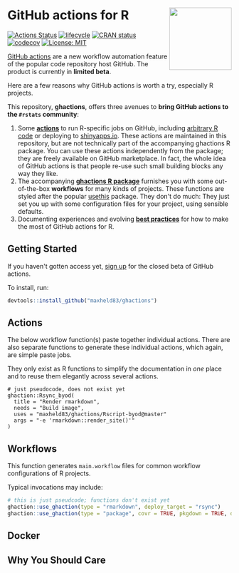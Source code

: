 # GitHub actions for R <img src="https://github.com/maxheld83/ghactions/blob/master/logo.png?raw=true" align="right" height=140/>

[![Actions Status](https://wdp9fww0r9.execute-api.us-west-2.amazonaws.com/production/badge/maxheld83/ghactions)](https://github.com/maxheld83/ghactions/actions)
[![lifecycle](https://img.shields.io/badge/lifecycle-experimental-orange.svg)](https://www.tidyverse.org/lifecycle/#experimental)
[![CRAN status](https://www.r-pkg.org/badges/version/ghactions)](https://cran.r-project.org/package=ghactions)
[![codecov](https://codecov.io/gh/maxheld83/ghactions/branch/master/graph/badge.svg)](https://codecov.io/gh/maxheld83/ghactions)
[![License: MIT](https://img.shields.io/github/license/maxheld83/ghactions.svg?style=flat)](https://opensource.org/licenses/MIT)

[GitHub actions](https://github.com/features/actions) are a new workflow automation feature of the popular code repository host GitHub.
The product is currently in **limited beta**.

Here are a few reasons why GitHub actions is worth a try, especially R projects.

This repository, **ghactions**, offers three avenues to **bring GitHub actions to the `#rstats` community**:

1. Some [**actions**](#actions) to run R-specific jobs on GitHub, including [arbitrary R code](http://www.maxheld.de/ghactions/articles/rscript-byod.html) or deploying to [shinyapps.io](http://shinyapps.io).
  These actions are maintained in this repository, but are not technically part of the accompanying ghactions R package.
  You can use these actions independently from the package; they are freely available on GitHub marketplace.
  In fact, the whole idea of GitHub actions is that people re-use such small building blocks any way they like.
2. The accompanying [**ghactions R package**](#workflows) furnishes you with some out-of-the-box **workflows** for many kinds of projects.
  These functions are styled after the popular [usethis](http://usethis.r-lib.org) package.
  They don't do much: They just set you up with some configuration files for your project, using sensible defaults.
3. Documenting experiences and evolving [**best practices**](http://www.maxheld.de/ghactions/articles/why) for how to make the most of GitHub actions for R.
  


## Getting Started

If you haven't gotten access yet, [sign up](https://github.com/features/actions) for the closed beta of GitHub actions.

To install, run:

```r
devtools::install_github("maxheld83/ghactions")
```


## Actions

The below workflow function(s) paste together individual actions.
There are also separate functions to generate these individual actions, which again, are simple paste jobs.

They only exist as R functions to simplify the documentation in *one* place and to reuse them elegantly across several actions.


```
# just pseudocode, does not exist yet
ghaction::Rsync_byod(
  title = "Render rmarkdown", 
  needs = "Build image", 
  uses = "maxheld83/ghactions/Rscript-byod@master"
  args = "-e 'rmarkdown::render_site()'"
)
```


## Workflows

This function generates `main.workflow` files for common workflow configurations of R projects.

Typical invocations may include:

```r
# this is just pseudcode; functions don't exist yet
ghaction::use_ghaction(type = "rmarkdown", deploy_target = "rsync")
ghaction::use_ghaction(type = "package", covr = TRUE, pkgdown = TRUE, deploy_target = "ghpages")
```


## Docker



## Why You Should Care
